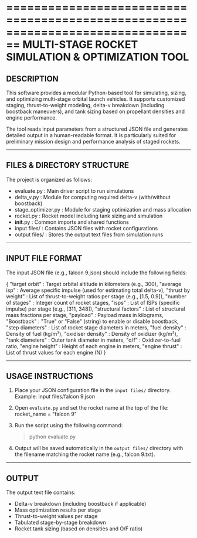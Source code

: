 ================================================================================
                        MULTI-STAGE ROCKET SIMULATION & OPTIMIZATION TOOL
================================================================================

DESCRIPTION
-----------
This software provides a modular Python-based tool for simulating, sizing, and 
optimizing multi-stage orbital launch vehicles. It supports customized staging, 
thrust-to-weight modeling, delta-v breakdown (including boostback maneuvers), 
and tank sizing based on propellant densities and engine performance.

The tool reads input parameters from a structured JSON file and generates 
detailed output in a human-readable format. It is particularly suited for 
preliminary mission design and performance analysis of staged rockets.

--------------------------------------------------------------------------------

FILES & DIRECTORY STRUCTURE
---------------------------
The project is organized as follows:

- evaluate.py              : Main driver script to run simulations
- delta_v.py               : Module for computing required delta-v (with/without boostback)
- stage_optimizer.py       : Module for staging optimization and mass allocation
- rocket.py                : Rocket model including tank sizing and simulation
- __init__.py              : Common imports and shared functions
- input files/             : Contains JSON files with rocket configurations
- output files/            : Stores the output text files from simulation runs

--------------------------------------------------------------------------------

INPUT FILE FORMAT
-----------------
The input JSON file (e.g., falcon 9.json) should include the following fields:

{
  "target orbit"         : Target orbital altitude in kilometers (e.g., 300),
  "average isp"          : Average specific impulse (used for estimating total delta-v),
  "thrust by weight"     : List of thrust-to-weight ratios per stage (e.g., [1.5, 0.9]),
  "number of stages"     : Integer count of rocket stages,
  "isps"                 : List of ISPs (specific impulse) per stage (e.g., [311, 348]),
  "structural factors"   : List of structural mass fractions per stage,
  "payload"              : Payload mass in kilograms,
  "Boostback"            : "True" or "False" (string) to enable or disable boostback,
  "step diameters"       : List of rocket stage diameters in meters,
  "fuel density"         : Density of fuel (kg/m³),
  "oxidiser density"     : Density of oxidizer (kg/m³),
  "tank diameters"       : Outer tank diameter in meters,
  "o/f"                  : Oxidizer-to-fuel ratio,
  "engine height"        : Height of each engine in meters,
  "engine thrust"        : List of thrust values for each engine (N)
}

--------------------------------------------------------------------------------

USAGE INSTRUCTIONS
------------------

1. Place your JSON configuration file in the `input files/` directory.
   Example: input files/falcon 9.json

2. Open `evaluate.py` and set the rocket name at the top of the file:
   rocket_name = "falcon 9"

3. Run the script using the following command:
   > python evaluate.py

4. Output will be saved automatically in the `output files/` directory
   with the filename matching the rocket name (e.g., falcon 9.txt).

--------------------------------------------------------------------------------

OUTPUT
------
The output text file contains:

- Delta-v breakdown (including boostback if applicable)
- Mass optimization results per stage
- Thrust-to-weight values per stage
- Tabulated stage-by-stage breakdown
- Rocket tank sizing (based on densities and O/F ratio)
